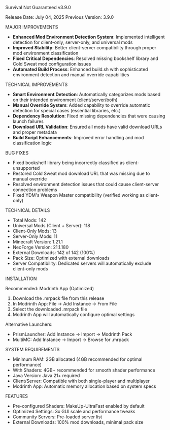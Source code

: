Survival Not Guaranteed v3.9.0

Release Date: July 04, 2025
Previous Version: 3.9.0

MAJOR IMPROVEMENTS

- **Enhanced Mod Environment Detection System**: Implemented intelligent detection for client-only, server-only, and universal mods
- **Improved Stability**: Better client-server compatibility through proper mod environment classification
- **Fixed Critical Dependencies**: Resolved missing bookshelf library and Cold Sweat mod configuration issues
- **Automated Build Process**: Enhanced build.sh with sophisticated environment detection and manual override capabilities

TECHNICAL IMPROVEMENTS

- **Smart Environment Detection**: Automatically categorizes mods based on their intended environment (client/server/both)
- **Manual Override System**: Added capability to override automatic detection for special cases (essential libraries, etc.)
- **Dependency Resolution**: Fixed missing dependencies that were causing launch failures
- **Download URL Validation**: Ensured all mods have valid download URLs and proper metadata
- **Build Script Enhancements**: Improved error handling and mod classification logic

BUG FIXES

- Fixed bookshelf library being incorrectly classified as client-unsupported
- Restored Cold Sweat mod download URL that was missing due to manual override
- Resolved environment detection issues that could cause client-server connection problems
- Fixed YDM's Weapon Master compatibility (verified working as client-only)

TECHNICAL DETAILS

- Total Mods: 142
- Universal Mods (Client + Server): 118
- Client-Only Mods: 13
- Server-Only Mods: 11
- Minecraft Version: 1.21.1
- NeoForge Version: 21.1.180
- External Downloads: 142 of 142 (100%)
- Pack Size: Optimized with external downloads
- Server Compatibility: Dedicated servers will automatically exclude client-only mods

INSTALLATION

Recommended: Modrinth App (Optimized)
1. Download the .mrpack file from this release
2. In Modrinth App: File → Add Instance → From File
3. Select the downloaded .mrpack file
4. Modrinth App will automatically configure optimal settings

Alternative Launchers:
- PrismLauncher: Add Instance → Import → Modrinth Pack
- MultiMC: Add Instance → Import → Browse for .mrpack

SYSTEM REQUIREMENTS

- Minimum RAM: 2GB allocated (4GB recommended for optimal performance)
- With Shaders: 4GB+ recommended for smooth shader performance
- Java Version: Java 21+ required
- Client/Server: Compatible with both single-player and multiplayer
- Modrinth App: Automatic memory allocation based on system specs

FEATURES

- Pre-configured Shaders: MakeUp-UltraFast enabled by default
- Optimized Settings: 3x GUI scale and performance tweaks
- Community Servers: Pre-loaded server list
- External Downloads: 100% mod downloads, minimal pack size

